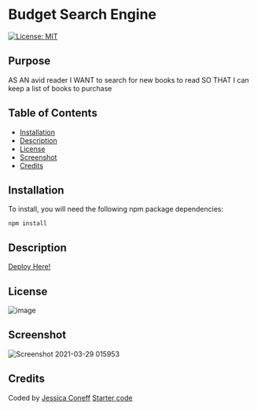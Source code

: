 # Budget Search Engine
[![License: MIT](https://img.shields.io/badge/License-ISC-yellow.svg)](https://opensource.org/licenses/ISC)

## Purpose
AS AN avid reader
I WANT to search for new books to read
SO THAT I can keep a list of books to purchase

## Table of Contents
* [Installation](#Installation)
* [Description](#Description)
* [License](#License)
* [Screenshot](#Screenshot)
* [Credits](#Credits)

## Installation
To install, you will need the following npm package dependencies: 
```
npm install
```

## Description

[Deploy Here!](https://aqueous-bayou-37108.herokuapp.com/)


## License
![image](https://user-images.githubusercontent.com/65797801/111203173-0aa5df80-859b-11eb-8471-d78d5311e0ce.png)

## Screenshot
![Screenshot 2021-03-29 015953](https://user-images.githubusercontent.com/65797801/112938725-257a6700-90f8-11eb-8832-af41d663b1b1.png)


## Credits
Coded by [Jessica Coneff](https://github.com/jconeff)
[Starter code](https://github.com/coding-boot-camp/solid-broccoli)

